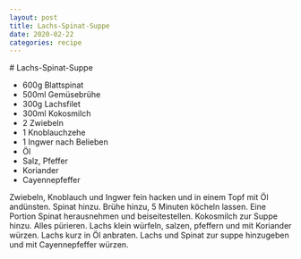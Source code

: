 ```yaml
---
layout: post
title: Lachs-Spinat-Suppe
date: 2020-02-22
categories: recipe
---
```

﻿# Lachs-Spinat-Suppe

- 600g Blattspinat
- 500ml Gemüsebrühe
- 300g Lachsfilet
- 300ml Kokosmilch
- 2 Zwiebeln
- 1 Knoblauchzehe
- 1 Ingwer nach Belieben
- Öl
- Salz, Pfeffer
- Koriander
- Cayennepfeffer

Zwiebeln, Knoblauch und Ingwer fein hacken und in einem Topf mit Öl andünsten.
Spinat hinzu.
Brühe hinzu, 5 Minuten köcheln lassen.
Eine Portion Spinat herausnehmen und beiseitestellen.
Kokosmilch zur Suppe hinzu.
Alles pürieren.
Lachs klein würfeln, salzen, pfeffern und mit Koriander würzen.
Lachs kurz in Öl anbraten.
Lachs und Spinat zur suppe hinzugeben und mit Cayennepfeffer würzen.
